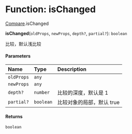 # Function: isChanged

[Compare](/en/auto-docs/free-layout-editor/modules/Compare.md).isChanged

**isChanged**(`oldProps`, `newProps`, `depth?`, `partial?`): `boolean`

比较，默认浅比较

#### Parameters

| Name | Type | Description |
| :------ | :------ | :------ |
| `oldProps` | `any` |  |
| `newProps` | `any` |  |
| `depth?` | `number` | 比较的深度，默认是 1 |
| `partial?` | `boolean` | 比较对象的局部，默认 true |

#### Returns

`boolean`
